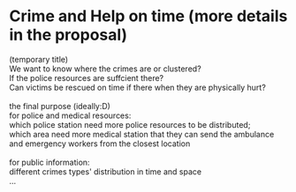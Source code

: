 # Crime and Help on time (more details in the proposal)
(temporary title)<br>
We want to know where the crimes are or clustered? <br>
If the police resources are suffcient there? <br>
Can victims be rescued on time if there when they are physically hurt?<br>
<br>
the final purpose (ideally:D)<br>
for police and medical resources:<br>
which police station need more police resources to be distributed;<br>
which area need more medical station that they can send the ambulance and emergency workers from the closest location<br>
<br>
for public information:<br>
different crimes types' distribution in time and space<br>
...
